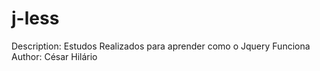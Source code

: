 # j-less

Description: Estudos Realizados para aprender como o Jquery Funciona
Author: César Hilário
